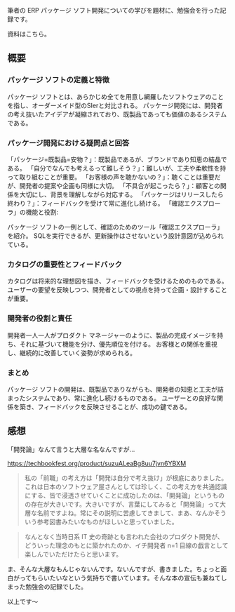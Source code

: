 筆者の ERP パッケージ ソフト開発についての学びを題材に、勉強会を行った記録です。

資料はこちら。

<script defer class="speakerdeck-embed" data-id="730be01bd6a04cee83fbbc878ec9cc9d" data-ratio="1.7777777777777777" src="//speakerdeck.com/assets/embed.js"></script>


## 概要

### パッケージ ソフトの定義と特徴

パッケージ ソフトとは、あらかじめ全てを用意し網羅したソフトウェアのことを指し、オーダーメイド型のSIerと対比される。
パッケージ開発には、開発者の考え抜いたアイデアが凝縮されており、既製品であっても価値のあるシステムである。

### パッケージ開発における疑問点と回答

「パッケージ=既製品=安物？」：既製品であるが、ブランドであり知恵の結晶である。
「自分でなんでも考えるって難しそう？」：難しいが、工夫や柔軟性を持って取り組むことが重要。
「お客様の声を聴かないの？」：聴くことは重要だが、開発者の提案や企画も同様に大切。
「不具合が起こったら？」：顧客との関係を大切にし、背景を理解しながら対応する。
「パッケージはリリースしたら終わり？」：フィードバックを受けて常に進化し続ける。
「確認エクスプローラ」の機能と役割:

パッケージ ソフトの一例として、確認のためのツール「確認エクスプローラ」を紹介。
SQLを実行できるが、更新操作はさせないという設計意図が込められている。

### カタログの重要性とフィードバック
カタログは将来的な理想図を描き、フィードバックを受けるためのものである。
ユーザーの要望を反映しつつ、開発者としての視点を持って企画・設計することが重要。

### 開発者の役割と責任
開発者一人一人がプロダクト マネージャーのように、製品の完成イメージを持ち、それに基づいて機能を分け、優先順位を付ける。
お客様との関係を重視し、継続的に改善していく姿勢が求められる。

### まとめ
パッケージ ソフトの開発は、既製品でありながらも、開発者の知恵と工夫が詰まったシステムであり、常に進化し続けるものである。
ユーザーとの良好な関係を築き、フィードバックを反映させることが、成功の鍵である。


## 感想
「開発論」なんて言うと大層な名なんですが...

https://techbookfest.org/product/suzuALeaBg8uu7jvn6YBXM

> 私の「前職」の考え⽅は「開発は⾃分で考え抜け」が根底にありました。これは⽇本のソフトウェア屋さんとしては珍しく、この考え⽅を共通認識にする、皆で浸透させていくことに成功したのは、「開発論」というものの存在が⼤きいです。⼤きいですが、⾔葉にしてみると「開発論」って⼤層な名前ですよね。常にその説明に苦慮してきまして、まあ、なんかそういう参考図書みたいなものがほしいと思っていました。

> なんとなく当時⽇系 IT 史の奇跡とも⾔われた会社のプロダクト開発が、どういった理念のもとに築かれたのか、イチ開発者 n=1 ⽬線の戯⾔として楽しんでいただけたらと思います。

ま、そんな⼤層なもんじゃないんです。ないんですが、書きました。ちょっと面白がってもらいたいなという気持ちで書いています。そんな本の宣伝も兼ねてしまった勉強会の記録でした。

以上です～
